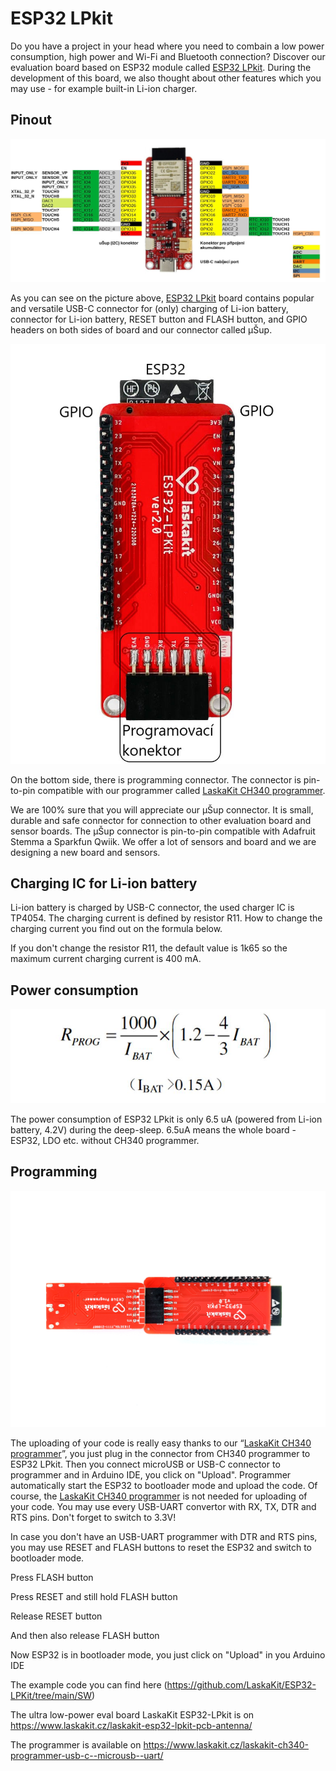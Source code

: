 # ESP32 LPkit

Do you have a project in your head where you need to combain a low power consumption, high power and Wi-Fi and Bluetooth connection? Discover our evaluation board based on ESP32 module called [ESP32 LPkit](https://www.laskakit.cz/laskakit-esp32-lpkit-pcb-antenna/).
During the development of this board, we also thought about other features which you may use - for example built-in Li-ion charger. 

## Pinout

![ESP32 LPkit pinout](https://github.com/LaskaKit/ESP32-LPKit/blob/main/img/ESP32-LPkit_pinout.JPG)

As you can see on the picture above, [ESP32 LPkit](https://www.laskakit.cz/laskakit-esp32-lpkit-pcb-antenna/) board contains popular and versatile USB-C connector for (only) charging of Li-ion battery, connector for Li-ion battery, RESET button and FLASH button, and GPIO headers on both sides of board and our connector called μŠup.

![ESP32 LPkit pinout](https://github.com/LaskaKit/ESP32-LPKit/blob/main/img/esp32-lpkit-back_popis.jpg)

On the bottom side, there is programming connector. The connector is pin-to-pin compatible with our programmer called [LaskaKit CH340 programmer](https://www.laskakit.cz/laskakit-ch340-programmer-usb-c--microusb--uart/). 

We are 100% sure that you will appreciate our μŠup connector. It is small, durable and safe connector for connection to other evaluation board and sensor boards. The μŠup connector is pin-to-pin compatible with Adafruit Stemma a Sparkfun Qwiik. We offer a lot of sensors and board and we are designing a new board and sensors. 

## Charging IC for Li-ion battery

Li-ion battery is charged by USB-C connector, the used charger IC is TP4054. 
The charging current is defined by resistor R11. 
How to change the charging current you find out on the formula below. 

If you don't change the resistor R11, the default value is 1k65 so the maximum current charging current is 400 mA. 

## Power consumption

![What should be the value of resistor for my charging current](https://github.com/LaskaKit/ESP32-LPKit/blob/main/img/ESP32LPkit3.jpg)

The power consumption of ESP32 LPkit is only 6.5 uA (powered from Li-ion battery, 4.2V) during the deep-sleep. 6.5uA means the whole board - ESP32, LDO etc. without CH340 programmer.

## Programming

![ESP32 LPkit and CH340 programmer](https://github.com/LaskaKit/ESP32-LPKit/blob/main/img/ESP32LPkit2.jpg)

The uploading of your code is really easy thanks to our “[LaskaKit CH340 programmer](https://www.laskakit.cz/laskakit-ch340-programmer-usb-c--microusb--uart/)”, you just plug in the connector from CH340 programmer to ESP32 LPkit. Then you connect microUSB or USB-C connector to programmer and in Arduino IDE, you click on "Upload". Programmer automatically start the ESP32 to bootloader mode and upload the code. 
Of course, the [LaskaKit CH340 programmer](https://www.laskakit.cz/laskakit-ch340-programmer-usb-c--microusb--uart/) is not needed for uploading of your code. You may use every USB-UART convertor with RX, TX, DTR and RTS pins. Don't forget to switch to 3.3V!

In case you don't have an USB-UART programmer with DTR and RTS pins, you may use RESET and FLASH buttons to reset the ESP32 and switch to bootloader mode. 

Press FLASH button

Press RESET and still hold FLASH button

Release RESET button

And then also release FLASH button

Now ESP32 is in bootloader mode, you just click on "Upload" in you Arduino IDE

The example code you can find here (https://github.com/LaskaKit/ESP32-LPKit/tree/main/SW)

The ultra low-power eval board LaskaKit ESP32-LPkit is on https://www.laskakit.cz/laskakit-esp32-lpkit-pcb-antenna/

The programmer is available on https://www.laskakit.cz/laskakit-ch340-programmer-usb-c--microusb--uart/
